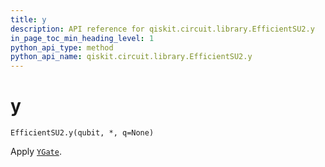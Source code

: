 ```yaml
---
title: y
description: API reference for qiskit.circuit.library.EfficientSU2.y
in_page_toc_min_heading_level: 1
python_api_type: method
python_api_name: qiskit.circuit.library.EfficientSU2.y
---
```


# y

<span id="qiskit.circuit.library.EfficientSU2.y" />

`EfficientSU2.y(qubit, *, q=None)`

Apply [`YGate`](qiskit.circuit.library.YGate "qiskit.circuit.library.YGate").

